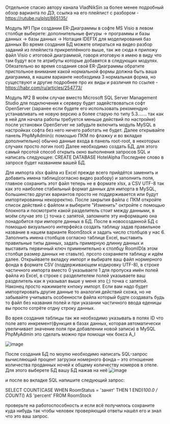 Отдельное спасио автору канала VladNikSin за более менее подробный обзор варианта по ДЭ, ссылка на его плейлист с разбором - https://rutube.ru/plst/865135/

Модуль №1
При создании ER-Диаграммы в софте MS Visio в левом столбце выберете: дополнительные фигуры -> программы и базы данных -> базы данных -> Нотация IDEF1X для моделирования баз данных
Во время создания БД можете опираться на видео разбор заданий из плейлиста прикреплённого выше, так же сюда я приложу файл Visio с итоговой диаграммой, говоря итоговую я имею в виду что там будут все те атрибуты которые добавятся в следующих модулях.
Обязательно во время создания свой ER-Диаграммы обратите пристольное внимание какой нормальной формы должна быть ваша диаграмма, в нашем варианте необходима 3 нормальная форма, но существуют и другие подробнее про их виды и различия по ссылке - https://habr.com/ru/articles/254773/

Модуль №2
В моём случае вместо Microsoft SQL Server Management Studio для подключения к серверу будет задействоваться софт OpenServer (заранее если будете его использовать рекомендую устанавливать не новую версию а более старую по типу 5.3....... так как в ней для начала работы 
требуется меньше действий по настройке) после установки OpenServer не забудьте включить модуль MySQL в настройках софта без него ничего работать не будет. Далее открывайте панель PhpMyAdmin(с помощью ПКМ по флажку и во вкладке дополнительно) обычно данные входа в панель root-root, в некоторых случаях просто логин root)
Далее необходимо создать БД, для этого самый прсотой способ открыть окно выполнения запросов SQL и написать следующее: CREATE DATABASE HotelAlpha
Последнее слово в запросе будет названием вашей БД.

Для импорта xlsx файла из Excel прежде всего прийдётся заменить и добавить имена таблиц(согласно видео разбору) и заполнить поля, главное сохранить этот файл теперь не в формате xlsx, а CSV UTF-8 так как это наиболее стабильный формат данных для импорта в MySQL, большинство других вариантов просто не поддерживается или будут импортированны некорректно.
После закрытия файла с ПКМ откройте список действий с файлом и выберите "Изменить" октройте с помощью блокнота и посмотрите какой разделитель стоит между данными, в моём случае это (;) точка с запятой, запомните эту информацию она понадобится при импорте данных в БД.
После в новосозданной БД с помощью визуального интерфейса создать таблицу задав правильное название в нашем варианте RoomStock и задать число столбцов у нас 6.
Заполнить имена столбцов согласно таблице Excel, выставить правильные типы данных, задать примерную длинну данных и выставить первичный ключ применительно к столбцу RoomID(в этом столбце размер данных не ставьте). прсото сохраняете таблицу и идём далее.
Открыйваете вкладку импорт и выбирате ваш файл нормерного фонда в формате CSV (поддерживающем кодировку UTF-8), в строке частичного импорта вместо 0 указываете 1 для пропуска имён полей файла из Excel, в строке с разделителем полей указываете ваш разделитель как я указывал выше у меня это (;) точка с запятой. Наконец просто нажимаете кнпоку импорт. Если вам надо будет импортировать другие данные то аналогия действий схожа, но не забывайте учитывать особенности файла который будте создавать будь то файл без названия полей и при указании частичного ввода еденицы вы просто сотрёте отдну строку данных.

Во врея создания таблицы так же необходимо указывать в полях ID что поле авто инкремент(функция в базах данных, которая автоматически увеличивает значение поля при добавлении новой записи) в MySQL PhpMyAdmin это сделать можно при помощи чек бокса A_I


![image](https://github.com/user-attachments/assets/3318cb3b-fcdf-4be8-bd7e-575bc4e347ab)

После создания БД по моулю необходимо написать SQL-запрос вычисляющий процент загрузки номерного фонда – это отношение количества проданных ночей к общему количеству номеров в отеле.
Для этого выберете БД вашу БД нажав на неё ![image](https://github.com/user-attachments/assets/61c34e8c-20b6-4e60-af0c-f4c74c7ec4f8)

и после во вкладке SQL напишите следующий запрос:

SELECT COUNT(CASE WHEN RoomStatus = 'занят' THEN 1 END)*100.0 / COUNT(*)
AS 'percent'
FROM RoomStock

проверьте на работоспособность и если всё получилось сохраните куда нибудь так чтобы человек проверяющий ответы нашёл его и знал что это ваш запрос.
